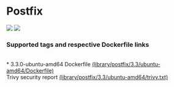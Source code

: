 # Postfix
[![](https://images.microbadger.com/badges/image/antonchernik/postfix.svg)](https://microbadger.com/images/antonchernik/postfix)
[![](https://images.microbadger.com/badges/version/antonchernik/postfix.svg)](https://microbadger.com/images/antonchernik/postfix)
### Supported tags and respective Dockerfile links
<br/>* 3.3.0-ubuntu-amd64 Dockerfile [(library/postfix/3.3/ubuntu-amd64/Dockerfile)](https://github.com/antonchernik/docker/blob/postfix-v3.3.0/library/postfix/3.3/ubuntu-amd64/Dockerfile)<br />Trivy security report [(library/postfix/3.3/ubuntu-amd64/trivy.txt)](https://github.com/antonchernik/docker/blob/postfix-v3.3.0/library/postfix/3.3/ubuntu-amd64/trivy.txt)<br />